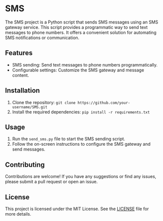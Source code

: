 # SMS

The SMS project is a Python script that sends SMS messages using an SMS gateway service. This script provides a programmatic way to send text messages to phone numbers. It offers a convenient solution for automating SMS notifications or communication.

## Features
- SMS sending: Send text messages to phone numbers programmatically.
- Configurable settings: Customize the SMS gateway and message content.

## Installation
1. Clone the repository: `git clone https://github.com/your-username/SMS.git`
2. Install the required dependencies: `pip install -r requirements.txt`

## Usage
1. Run the `send_sms.py` file to start the SMS sending script.
2. Follow the on-screen instructions to configure the SMS gateway and send messages.

## Contributing
Contributions are welcome! If you have any suggestions or find any issues, please submit a pull request or open an issue.

## License
This project is licensed under the MIT License. See the [LICENSE](LICENSE) file for more details.
